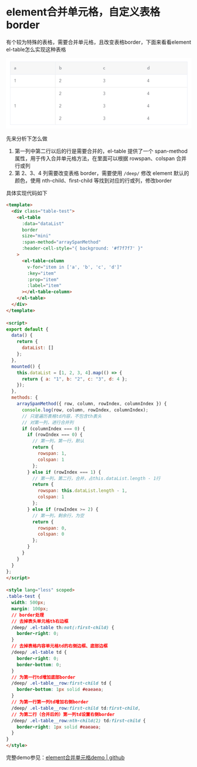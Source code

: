 # element合并单元格，自定义表格border
有个较为特殊的表格，需要合并单元格，且改变表格border，下面来看看element el-table怎么实现这种表格

![element_merge_cells](../../../images/blog/vue/special_table.png)

先来分析下怎么做
1. 第一列中第二行以后的行是需要合并的，el-table 提供了一个 span-method 属性，用于传入合并单元格方法，在里面可以根据 rowspan、colspan 合并行或列
2. 第 2、3、4 列需要改变表格 border，需要使用 `/deep/` 修改 element 默认的颜色，使用 nth-child、first-child 等找到对应的行或列，修改border

具体实现代码如下

```html
<template>
  <div class="table-test">
    <el-table
      :data="dataList"
      border
      size="mini"
      :span-method="arraySpanMethod"
      :header-cell-style="{ background: '#f7f7f7' }"
    >
      <el-table-column
        v-for="item in ['a', 'b', 'c', 'd']"
        :key="item"
        :prop="item"
        :label="item"
      ></el-table-column>
    </el-table>
  </div>
</template>

<script>
export default {
  data() {
    return {
      dataList: []
    };
  },
  mounted() {
    this.dataList = [1, 2, 3, 4].map(() => {
      return { a: "1", b: "2", c: "3", d: 4 };
    });
  },
  methods: {
    arraySpanMethod({ row, column, rowIndex, columnIndex }) {
      console.log(row, column, rowIndex, columnIndex);
      // 只是遍历表格td内容，不包含th表头
      // 对第一列，进行合并列
      if (columnIndex === 0) {
        if (rowIndex === 0) {
          // 第一列，第一行，默认
          return {
            rowspan: 1,
            colspan: 1
          };
        } else if (rowIndex === 1) {
          // 第一列，第二行，合并，占this.dataList.length - 1行
          return {
            rowspan: this.dataList.length - 1,
            colspan: 1
          };
        } else if (rowIndex >= 2) {
          // 第一列，剩余行，为空
          return {
            rowspan: 0,
            colspan: 0
          };
        }
      }
    }
  }
};
</script>

<style lang="less" scoped>
.table-test {
  width: 500px;
  margin: 100px;
  // border处理
  // 去掉表头单元格th右边框
  /deep/ .el-table th:not(:first-child) {
    border-right: 0;
  }
  // 去掉表格内容单元格td的右侧边框、底部边框
  /deep/ .el-table td {
    border-right: 0;
    border-bottom: 0;
  }
  // 为第一行td增加底部border
  /deep/ .el-table__row:first-child td {
    border-bottom: 1px solid #eaeaea;
  }
  // 为第一行第一列td增加右侧border
  /deep/ .el-table__row:first-child td:first-child,
  // 为第二行（合并后的）第一列td设置右侧border
  /deep/ .el-table__row:nth-child(2) td:first-child {
    border-right: 1px solid #eaeaea;
  }
}
</style>
```

完整demo参见：[element合并单元格demo | github](https://github.com/zuoxiaobai/fedemo/blob/master/src/vuecli-demo/src/views/table/index.vue)